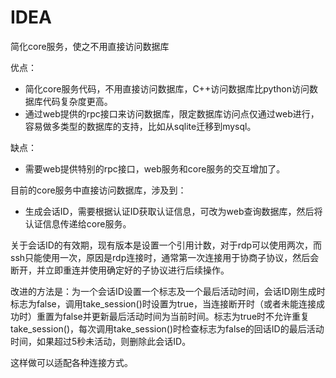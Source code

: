 # IDEA

简化core服务，使之不用直接访问数据库

优点：

- 简化core服务代码，不用直接访问数据库，C++访问数据库比python访问数据库代码复杂度更高。
- 通过web提供的rpc接口来访问数据库，限定数据库访问点仅通过web进行，容易做多类型的数据库的支持，比如从sqlite迁移到mysql。

缺点：

- 需要web提供特别的rpc接口，web服务和core服务的交互增加了。



目前的core服务中直接访问数据库，涉及到：

- 生成会话ID，需要根据认证ID获取认证信息，可改为web查询数据库，然后将认证信息传递给core服务。





关于会话ID的有效期，现有版本是设置一个引用计数，对于rdp可以使用两次，而ssh只能使用一次，原因是rdp连接时，通常第一次连接用于协商子协议，然后会断开，并立即重连并使用确定好的子协议进行后续操作。

改进的方法是：为一个会话ID设置一个标志及一个最后活动时间，会话ID刚生成时标志为false，调用take_session()时设置为true，当连接断开时（或者未能连接成功时）重置为false并更新最后活动时间为当前时间。标志为true时不允许重复take_session()，每次调用take_session()时检查标志为false的回话ID的最后活动时间，如果超过5秒未活动，则删除此会话ID。

这样做可以适配各种连接方式。
